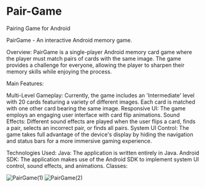 # Pair-Game
Pairing Game for Android


PairGame - An interactive Android memory game.

Overview:
PairGame is a single-player Android memory card game where the player must match pairs of cards with the same image. The game provides a challenge for everyone, allowing the player to sharpen their memory skills while enjoying the process.

Main Features:

Multi-Level Gameplay: Currently, the game includes an 'Intermediate' level with 20 cards featuring a variety of different images. Each card is matched with one other card bearing the same image.
Responsive UI: The game employs an engaging user interface with card flip animations.
Sound Effects: Different sound effects are played when the user flips a card, finds a pair, selects an incorrect pair, or finds all pairs.
System UI Control: The game takes full advantage of the device's display by hiding the navigation and status bars for a more immersive gaming experience.

Technologies Used:
Java: The application is written entirely in Java.
Android SDK: The application makes use of the Android SDK to implement system UI control, sound effects, and animations.
Classes:


![PairGame(1)](https://github.com/CarlosNatanauan/Pair-Game/assets/94023674/2c782dc6-afd9-43fd-ab44-2446f7c50c82)
![PairGame(2)](https://github.com/CarlosNatanauan/Pair-Game/assets/94023674/4aa9fefd-d5be-468f-81e8-bb4fb3d99ad5)
